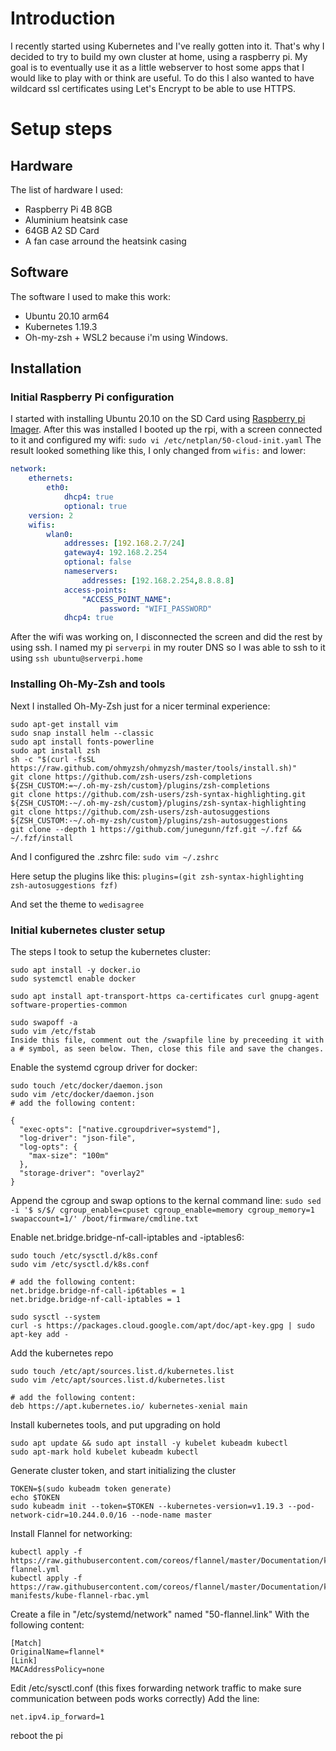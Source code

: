# Introduction
I recently started using Kubernetes and I've really gotten into it. That's why I decided to try to build my own cluster at home, using a raspberry pi. My goal is to eventually use it as a little webserver to host some apps that I would like to play with or think are useful. To do this I also wanted to have wildcard ssl certificates using Let's Encrypt to be able to use HTTPS.

# Setup steps

## Hardware
The list of hardware I used:
- Raspberry Pi 4B 8GB
- Aluminium heatsink case
- 64GB A2 SD Card
- A fan case arround the heatsink casing

## Software
The software I used to make this work:
- Ubuntu 20.10 arm64
- Kubernetes 1.19.3
- Oh-my-zsh + WSL2 because i'm using Windows.

## Installation

### Initial Raspberry Pi configuration
I started with installing Ubuntu 20.10 on the SD Card using [Raspberry pi Imager](https://www.raspberrypi.org/software/).
After this was installed I booted up the rpi, with a screen connected to it and configured my wifi: `sudo vi /etc/netplan/50-cloud-init.yaml`
The result looked something like this, I only changed from `wifis:` and lower:
```yaml
network:
    ethernets:
        eth0:
            dhcp4: true
            optional: true
    version: 2
    wifis:
        wlan0:
            addresses: [192.168.2.7/24]
            gateway4: 192.168.2.254
            optional: false
            nameservers:
                addresses: [192.168.2.254,8.8.8.8]
            access-points:
                "ACCESS_POINT_NAME":
                    password: "WIFI_PASSWORD"
            dhcp4: true
```

After the wifi was working on, I disconnected the screen and did the rest by using ssh. I named my pi `serverpi` in my router DNS so I was able to ssh to it using `ssh ubuntu@serverpi.home`

### Installing Oh-My-Zsh and tools
Next I installed Oh-My-Zsh just for a nicer terminal experience:

```
sudo apt-get install vim
sudo snap install helm --classic
sudo apt install fonts-powerline
sudo apt install zsh
sh -c "$(curl -fsSL https://raw.github.com/ohmyzsh/ohmyzsh/master/tools/install.sh)"
git clone https://github.com/zsh-users/zsh-completions ${ZSH_CUSTOM:=~/.oh-my-zsh/custom}/plugins/zsh-completions
git clone https://github.com/zsh-users/zsh-syntax-highlighting.git ${ZSH_CUSTOM:-~/.oh-my-zsh/custom}/plugins/zsh-syntax-highlighting
git clone https://github.com/zsh-users/zsh-autosuggestions ${ZSH_CUSTOM:-~/.oh-my-zsh/custom}/plugins/zsh-autosuggestions
git clone --depth 1 https://github.com/junegunn/fzf.git ~/.fzf && ~/.fzf/install
```

And I configured the .zshrc file: `sudo vim ~/.zshrc`

Here setup the plugins like this: `plugins=(git zsh-syntax-highlighting zsh-autosuggestions fzf)`

And set the theme to `wedisagree`

### Initial kubernetes cluster setup
The steps I took to setup the kubernetes cluster:
```
sudo apt install -y docker.io
sudo systemctl enable docker

sudo apt install apt-transport-https ca-certificates curl gnupg-agent software-properties-common

sudo swapoff -a
sudo vim /etc/fstab
Inside this file, comment out the /swapfile line by preceeding it with a # symbol, as seen below. Then, close this file and save the changes.
```

Enable the systemd cgroup driver for docker:
```
sudo touch /etc/docker/daemon.json
sudo vim /etc/docker/daemon.json
# add the following content:

{
  "exec-opts": ["native.cgroupdriver=systemd"],
  "log-driver": "json-file",
  "log-opts": {
    "max-size": "100m"
  },
  "storage-driver": "overlay2"
}
```

Append the cgroup and swap options to the kernal command line:
`sudo sed -i '$ s/$/ cgroup_enable=cpuset cgroup_enable=memory cgroup_memory=1 swapaccount=1/' /boot/firmware/cmdline.txt`

Enable net.bridge.bridge-nf-call-iptables and -iptables6:
```
sudo touch /etc/sysctl.d/k8s.conf
sudo vim /etc/sysctl.d/k8s.conf

# add the following content:
net.bridge.bridge-nf-call-ip6tables = 1
net.bridge.bridge-nf-call-iptables = 1
```
```
sudo sysctl --system
curl -s https://packages.cloud.google.com/apt/doc/apt-key.gpg | sudo apt-key add -
```
Add the kubernetes repo
```
sudo touch /etc/apt/sources.list.d/kubernetes.list
sudo vim /etc/apt/sources.list.d/kubernetes.list

# add the following content:
deb https://apt.kubernetes.io/ kubernetes-xenial main
```

Install kubernetes tools, and put upgrading on hold
```
sudo apt update && sudo apt install -y kubelet kubeadm kubectl
sudo apt-mark hold kubelet kubeadm kubectl
```

Generate cluster token, and start initializing the cluster
```
TOKEN=$(sudo kubeadm token generate)
echo $TOKEN
sudo kubeadm init --token=$TOKEN --kubernetes-version=v1.19.3 --pod-network-cidr=10.244.0.0/16 --node-name master
```

Install Flannel for networking:
```
kubectl apply -f https://raw.githubusercontent.com/coreos/flannel/master/Documentation/kube-flannel.yml
kubectl apply -f https://raw.githubusercontent.com/coreos/flannel/master/Documentation/k8s-manifests/kube-flannel-rbac.yml
```
Create a file in "/etc/systemd/network" named "50-flannel.link"
With the following content:
```
[Match]
OriginalName=flannel*
[Link]
MACAddressPolicy=none
```

Edit /etc/sysctl.conf (this fixes forwarding network traffic to make sure communication between pods works correctly)
Add the line:
```
net.ipv4.ip_forward=1
```
reboot the pi

